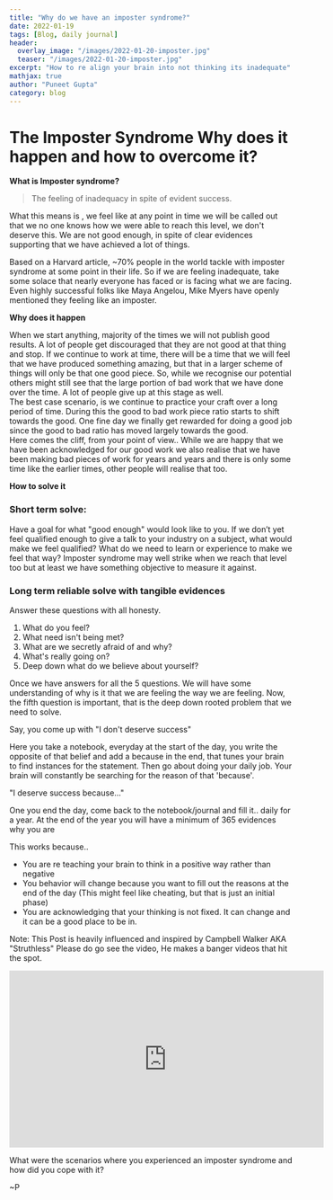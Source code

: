 ```yaml
---
title: "Why do we have an imposter syndrome?"
date: 2022-01-19
tags: [Blog, daily journal]
header:
  overlay_image: "/images/2022-01-20-imposter.jpg"
  teaser: "/images/2022-01-20-imposter.jpg"
excerpt: "How to re align your brain into not thinking its inadequate"
mathjax: true
author: "Puneet Gupta"
category: blog
---
```



# The Imposter Syndrome Why does it happen and how to overcome it?

**What is Imposter syndrome?**<br />
>The feeling of inadequacy in spite of evident success.

What this means is , we feel like at any point in time we will be called out that we no one knows how we were able to reach this level, we don't deserve this. We are not good enough, in spite of clear evidences supporting that we have achieved a lot of things.

Based on a Harvard article, ~70% people in the world tackle with imposter syndrome at some point in their life. So if we are feeling inadequate, take some solace that nearly everyone has faced or is facing what we are facing. Even highly successful folks like Maya Angelou, Mike Myers have openly mentioned they feeling like an imposter.

**Why does it happen**

When we start anything, majority of the times we will not publish good results. A lot of people get discouraged that they are not good at that thing and stop. If we continue to work at time, there will be a time that we will feel that we have produced something amazing, but that in a larger scheme of things will only be that one good piece. So, while we recognise our potential others might still see that the large portion of bad work that we have done over the time. A lot of people give up at this stage as well. <br />
The best case scenario, is we continue to practice your craft over a long period of time. During this the good to bad work piece ratio starts to shift towards the good. One fine day we finally get rewarded for doing a good job since the good to bad ratio has moved largely towards the good.<br />
Here comes the cliff, from your point of view.. While we are happy that we have been acknowledged for our good work we also realise that we have been making bad pieces of work for years and years and there is only some time like the earlier times, other people will realise that too.

<!-- <image of your POV and people's POV> -->

**How to solve it**

### Short term solve:
Have a goal for what "good enough" would look like to you. If we don’t yet feel qualified enough to give a talk to your industry on a subject, what would make we feel qualified? What do we need to learn or experience to make we feel that way? Imposter syndrome may well strike when we reach that level too but at least we have something objective to measure it against.

### Long term reliable solve with tangible evidences

Answer these questions with all honesty.

1. What do you feel?
2. What need isn't being met?
3. What are we secretly afraid of and why?
4. What's really going on?
5. Deep down what do we believe about yourself?

Once we have answers for all the 5 questions. We will have some understanding of why is it that we are feeling the way we are feeling. Now, the fifth question is important, that is the deep down rooted problem that we need to solve.

Say, you come up with "I don't deserve success"

Here you take a notebook, everyday at the start of the day, you write the opposite of that belief and add a because in the end, that tunes your brain to find instances for the statement. Then go about doing your daily job. Your brain will constantly be searching for the reason of that 'because'.

"I deserve success because..."

One you end the day, come back to the notebook/journal and fill it.. daily for a year. At the end of the year you will have a minimum of 365 evidences why you are <the thing that you added you are not>


This works because..
* You are re teaching your brain to think in a positive way rather than negative
* You behavior will change because you want to fill out the reasons at the end of the day (This might feel like cheating, but that is just an initial phase)
* You are acknowledging that your thinking is not fixed. It can change and it can be a good place to be in.

Note:
This Post is heavily influenced and inspired by Campbell Walker AKA "Struthless" Please do go see the video, He makes a banger videos that hit the spot.

<iframe width="560" height="315" src="https://www.youtube.com/embed/VHkfEoc-3mk" title="YouTube video player" frameborder="0" allow="accelerometer; autoplay; clipboard-write; encrypted-media; gyroscope; picture-in-picture" allowfullscreen></iframe>


What were the scenarios where you experienced an imposter syndrome and how did you cope with it?

~P

<!-- https://www.forbes.com/sites/forbesbusinesscouncil/2021/08/24/3-keys-to-shattering-your-imposter-syndrome/?sh=25d632122043 -->
<!-- https://www.forbes.com/sites/forbeshumanresourcescouncil/2022/01/19/three-things-to-do-when-imposter-syndrome-strikes/?sh=62f4e5ee6c63 -->
